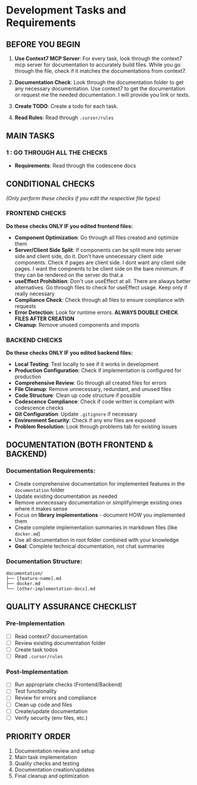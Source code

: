 # Development Tasks and Requirements

## BEFORE YOU BEGIN

1. **Use Context7 MCP Server**: For every task, look through the context7 mcp server for documentation to accurately build files. While you go through the file, check if it matches the documentations from context7.

2. **Documentation Check**: Look through the documentation folder to get any necessary documentation. Use context7 to get the documentation or request me the needed documentation. I will provide you link or texts.

3. **Create TODO**: Create a todo for each task.

4. **Read Rules**: Read through `.cursor/rules`

## MAIN TASKS

### 1 : GO THROUGH ALL THE CHECKS

- **Requirements**: Read through the codescene docs

## CONDITIONAL CHECKS

_(Only perform these checks if you edit the respective file types)_

### FRONTEND CHECKS

**Do these checks ONLY IF you edited frontend files:**

- **Component Optimization**: Go through all files created and optimize them
- **Server/Client Side Split**: If components can be split more into server side and client side, do it. Don't have unnecessary client side components. Check if pages are client side. I dont want any client side pages. I want the compnents to be client side on the bare minimum. if they can be rendered on the server do that.a
- **useEffect Prohibition**: Don't use useEffect at all. There are always better alternatives. Go through files to check for useEffect usage. Keep only if really necessary
- **Compliance Check**: Check through all files to ensure compliance with requests
- **Error Detection**: Look for runtime errors. **ALWAYS DOUBLE CHECK FILES AFTER CREATION**
- **Cleanup**: Remove unused components and imports

### BACKEND CHECKS

**Do these checks ONLY IF you edited backend files:**

- **Local Testing**: Test locally to see if it works in development
- **Production Configuration**: Check if implementation is configured for production
- **Comprehensive Review**: Go through all created files for errors
- **File Cleanup**: Remove unnecessary, redundant, and unused files
- **Code Structure**: Clean up code structure if possible
- **Codescence Compliance**: Check if code written is compliant with codescence checks
- **Git Configuration**: Update `.gitignore` if necessary
- **Environment Security**: Check if any env files are exposed
- **Problem Resolution**: Look through problems tab for existing issues

## DOCUMENTATION (BOTH FRONTEND & BACKEND)

### Documentation Requirements:

- Create comprehensive documentation for implemented features in the `documentation` folder
- Update existing documentation as needed
- Remove unnecessary documentation or simplify/merge existing ones where it makes sense
- Focus on **library implementations** - document HOW you implemented them
- Create complete implementation summaries in markdown files (like `docker.md`)
- Use all documentation in root folder combined with your knowledge
- **Goal**: Complete technical documentation, not chat summaries

### Documentation Structure:

```
documentation/
├── [feature-name].md
├── docker.md
└── [other-implementation-docs].md
```

## QUALITY ASSURANCE CHECKLIST

### Pre-Implementation

- [ ] Read context7 documentation
- [ ] Review existing documentation folder
- [ ] Create task todos
- [ ] Read `.cursor/rules`

### Post-Implementation

- [ ] Run appropriate checks (Frontend/Backend)
- [ ] Test functionality
- [ ] Review for errors and compliance
- [ ] Clean up code and files
- [ ] Create/update documentation
- [ ] Verify security (env files, etc.)

## PRIORITY ORDER

1. Documentation review and setup
2. Main task implementation
3. Quality checks and testing
4. Documentation creation/updates
5. Final cleanup and optimization
